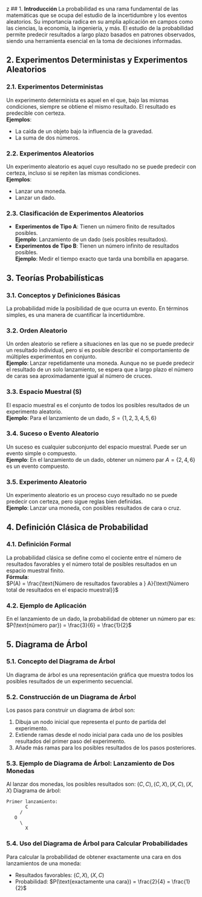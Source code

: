 z ## 1. **Introducción**
La probabilidad es una rama fundamental de las matemáticas que se ocupa del estudio de la incertidumbre y los eventos aleatorios. Su importancia radica en su amplia aplicación en campos como las ciencias, la economía, la ingeniería, y más. El estudio de la probabilidad permite predecir resultados a largo plazo basados en patrones observados, siendo una herramienta esencial en la toma de decisiones informadas.

## 2. **Experimentos Deterministas y Experimentos Aleatorios**
   ### 2.1. **Experimentos Deterministas**
   Un experimento determinista es aquel en el que, bajo las mismas condiciones, siempre se obtiene el mismo resultado. El resultado es predecible con certeza.  
   **Ejemplos**:  
   - La caída de un objeto bajo la influencia de la gravedad.  
   - La suma de dos números.

   ### 2.2. **Experimentos Aleatorios**
   Un experimento aleatorio es aquel cuyo resultado no se puede predecir con certeza, incluso si se repiten las mismas condiciones.  
   **Ejemplos**:  
   - Lanzar una moneda.  
   - Lanzar un dado.

   ### 2.3. **Clasificación de Experimentos Aleatorios**
   - **Experimentos de Tipo A**: Tienen un número finito de resultados posibles.  
     **Ejemplo**: Lanzamiento de un dado (seis posibles resultados).  
   - **Experimentos de Tipo B**: Tienen un número infinito de resultados posibles.  
     **Ejemplo**: Medir el tiempo exacto que tarda una bombilla en apagarse.

## 3. **Teorías Probabilísticas**
   ### 3.1. **Conceptos y Definiciones Básicas**
   La probabilidad mide la posibilidad de que ocurra un evento. En términos simples, es una manera de cuantificar la incertidumbre.  
   
   ### 3.2. **Orden Aleatorio**
   Un orden aleatorio se refiere a situaciones en las que no se puede predecir un resultado individual, pero sí es posible describir el comportamiento de múltiples experimentos en conjunto.  
   **Ejemplo**: Lanzar repetidamente una moneda. Aunque no se puede predecir el resultado de un solo lanzamiento, se espera que a largo plazo el número de caras sea aproximadamente igual al número de cruces.

   ### 3.3. **Espacio Muestral (S)**
   El espacio muestral es el conjunto de todos los posibles resultados de un experimento aleatorio.  
   **Ejemplo**: Para el lanzamiento de un dado, $S = \{1, 2, 3, 4, 5, 6\}$

   ### 3.4. **Suceso o Evento Aleatorio**
   Un suceso es cualquier subconjunto del espacio muestral. Puede ser un evento simple o compuesto.  
   **Ejemplo**: En el lanzamiento de un dado, obtener un número par $A = \{2, 4, 6\}$ es un evento compuesto.

   ### 3.5. **Experimento Aleatorio**
   Un experimento aleatorio es un proceso cuyo resultado no se puede predecir con certeza, pero sigue reglas bien definidas.  
   **Ejemplo**: Lanzar una moneda, con posibles resultados de cara o cruz.

## 4. **Definición Clásica de Probabilidad**
   ### 4.1. **Definición Formal**
   La probabilidad clásica se define como el cociente entre el número de resultados favorables y el número total de posibles resultados en un espacio muestral finito.  
   **Fórmula**:  
$P(A) = \frac{\text{Número de resultados favorables a } A}{\text{Número total de resultados en el espacio muestral}}$

   ### 4.2. **Ejemplo de Aplicación**
   En el lanzamiento de un dado, la probabilidad de obtener un número par es:  
$P(\text{número par}) = \frac{3}{6} = \frac{1}{2}$

## 5. **Diagrama de Árbol**
   ### 5.1. **Concepto del Diagrama de Árbol**
   Un diagrama de árbol es una representación gráfica que muestra todos los posibles resultados de un experimento secuencial.  
   
   ### 5.2. **Construcción de un Diagrama de Árbol**
   Los pasos para construir un diagrama de árbol son:
   1. Dibuja un nodo inicial que representa el punto de partida del experimento.
   2. Extiende ramas desde el nodo inicial para cada uno de los posibles resultados del primer paso del experimento.
   3. Añade más ramas para los posibles resultados de los pasos posteriores.

   ### 5.3. **Ejemplo de Diagrama de Árbol: Lanzamiento de Dos Monedas**
   Al lanzar dos monedas, los posibles resultados son:
 $(C, C), (C, X), (X, C), (X, X)$
   Diagrama de árbol:
```text
Primer lanzamiento:
	   C
	 /    
   O
	 \    
	   X
```

   ### 5.4. **Uso del Diagrama de Árbol para Calcular Probabilidades**
   Para calcular la probabilidad de obtener exactamente una cara en dos lanzamientos de una moneda:  
- Resultados favorables: $(C, X)$, $(X, C)$ 
- Probabilidad: $P(\text{exactamente una cara}) = \frac{2}{4} = \frac{1}{2}$